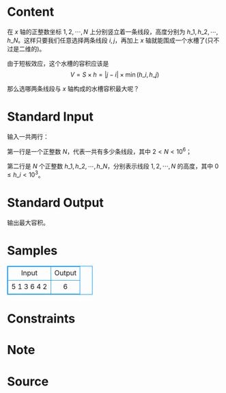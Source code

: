 
# Content

在 $x$ 轴的正整数坐标 $1, 2, \cdots , N$ 上分别竖立着一条线段，高度分别为 $h\_1, h\_2, \cdots , h\_N$。这样只要我们任意选择两条线段 $i, j$，再加上 $x$ 轴就能围成一个水槽了(只不过是二维的)。

由于短板效应，这个水槽的容积应该是
$$V = S\times h = \left | j-i \right |\times \min(h\_i, h\_j)$$

那么选哪两条线段与 $x$ 轴构成的水槽容积最大呢？

# Standard Input

输入一共两行：

第一行是一个正整数 $N$，代表一共有多少条线段，其中 $2 < N < 10^6$；

第二行是 $N$ 个正整数 $h\_1, h\_2, \cdots , h\_N$，分别表示线段 $1, 2, \cdots , N$ 的高度，其中 $0\leq h\_i < 10^3$。

# Standard Output

输出最大容积。

# Samples

<style>
        table,table tr th, table tr td { border:1px solid #0094ff; }
        table { width: 200px; min-height: 25px; line-height: 25px; text-align: center; border-collapse: collapse;}   
    </style>
<table>
	<tr>
		<td>Input</td>
		<td>Output</td>
	</tr>
<tr><td>5
1 3 6 4 2</td><td>6</td></tr></table>


# Constraints



# Note



# Source


